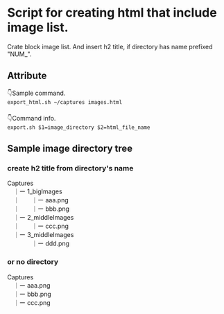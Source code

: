 # Script for creating html that include image list.
Crate block image list.
And insert h2 title, if directory has name prefixed "NUM_".

## Attribute
👇Sample command.   
`export_html.sh ~/captures images.html`   
　   
👇Command info.   
`export.sh $1=image_directory $2=html_file_name`

## Sample image directory tree

### create h2 title from directory's name

Captures   
　｜ー 1_bigImages   
　｜　　｜ー aaa.png   
　｜　　｜ー bbb.png   
　｜ー 2_middleImages   
　｜　　｜ー ccc.png   
　｜ー 3_middleImages   
　　　　｜ー ddd.png   

### or no directory

Captures   
　｜ー aaa.png   
　｜ー bbb.png   
　｜ー ccc.png   
 

